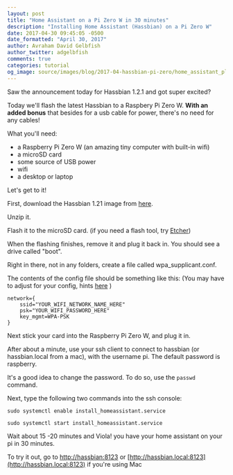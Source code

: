 ```yaml
---
layout: post
title: "Home Assistant on a Pi Zero W in 30 minutes"
description: "Installing Home Assistant (Hassbian) on a Pi Zero W"
date: 2017-04-30 09:45:05 -0500
date_formatted: "April 30, 2017"
author: Avraham David Gelbfish
author_twitter: adgelbfish
comments: true
categories: tutorial
og_image: source/images/blog/2017-04-hassbian-pi-zero/home_assistant_plus_rpi_600x315.png
---
```

Saw the announcement today for Hassbian 1.2.1 and got super excited? 

Today we'll flash the latest Hassbian to a Raspbery Pi Zero W.
**With an added bonus** that besides for a usb cable for power, there's no need for any cables!

What you'll need:
- a Raspberry Pi Zero W (an amazing tiny computer with built-in wifi)
- a microSD card
- some source of USB power
- wifi
- a desktop or laptop

Let's get to it!

First, download the Hassbian 1.21 image from [here](https://github.com/home-assistant/pi-gen/releases/tag/v1.21).

Unzip it.

Flash it to the microSD card. (if you need a flash tool, try [Etcher](https://etcher.io/))

When the flashing finishes, remove it and plug it back in. 
You should see a drive called "boot". 

Right in there, not in any folders, create a file called wpa_supplicant.conf.

The contents of the config file should be something like this:
(You may have to adjust for your config, hints [here](https://www.raspberrypi.org/documentation/configuration/wireless/wireless-cli.md) )

```
network={
    ssid="YOUR_WIFI_NETWORK_NAME_HERE"
    psk="YOUR_WIFI_PASSWORD_HERE"
    key_mgmt=WPA-PSK
}
```


Next stick your card into the Raspberry Pi Zero W, and plug it in.

After about a minute, use your ssh client to connect to hassbian (or hassbian.local from a mac), with the username pi. The default password is raspberry.

It's a good idea to change the password. To do so, use the `passwd` command.

Next, type the following two commands into the ssh console:

`sudo systemctl enable install_homeassistant.service`

`sudo systemctl start install_homeassistant.service`

Wait about 15 -20 minutes and Viola! you have your home assistant on your pi in 30 minutes.

To try it out, go to [http://hassbian:8123](http://hassbian:8123) or [http://hassbian.local:8123](http://hassbian.local:8123) if you're using Mac


